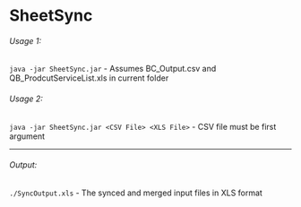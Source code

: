 # SheetSync
###### Usage 1:
`java -jar SheetSync.jar` - Assumes BC_Output.csv and QB_ProdcutServiceList.xls in current folder

###### Usage 2:
`java -jar SheetSync.jar <CSV File> <XLS File>` - CSV file must be first argument
___
###### Output:
`./SyncOutput.xls` - The synced and merged input files in XLS format
